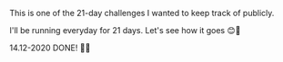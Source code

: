 This is one of the 21-day challenges I wanted to keep track of publicly. 

I'll be running everyday for 21 days. Let's see how it goes 😊🤘

14.12-2020 DONE! 🏃✅

